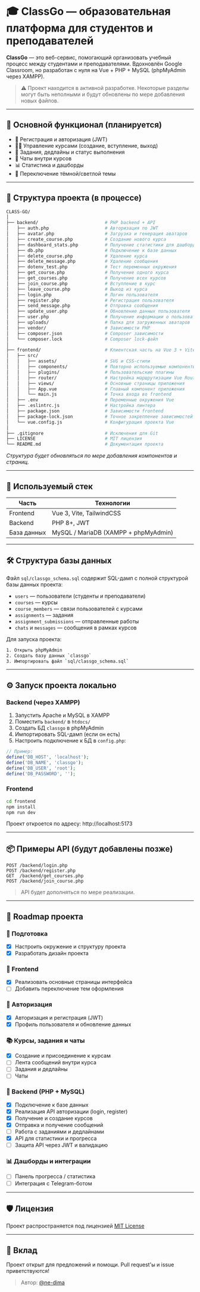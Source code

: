 # 🎓 ClassGo — образовательная платформа для студентов и преподавателей

**ClassGo** — это веб-сервис, помогающий организовать учебный процесс между студентами и преподавателями. Вдохновлён Google Classroom, но разработан с нуля на Vue + PHP + MySQL (phpMyAdmin через XAMPP).

> ⚠️ Проект находится в активной разработке. Некоторые разделы могут быть неполными и будут обновлены по мере добавления новых файлов.

---

## 🚀 Основной функционал (планируется)

- 🔐 Регистрация и авторизация (JWT)
- 🧑‍🏫 Управление курсами (создание, вступление, выход)
- 📝 Задания, дедлайны и статус выполнения
- 💬 Чаты внутри курсов
- 📊 Статистика и дашборды
- 🎨 Переключение тёмной/светлой темы

---

## 🧱 Структура проекта (в процессе)

```bash
CLASS-GO/
│
├── backend/                         # PHP backend + API
│   ├── auth.php                     # Авторизация по JWT
│   ├── avatar.php                   # Загрузка и генерация аватаров
│   ├── create_course.php            # Создание нового курса
│   ├── dashboard_stats.php          # Получение статистики для дашборда
│   ├── db.php                       # Подключение к базе данных
│   ├── delete_course.php            # Удаление курса
│   ├── delete_message.php           # Удаление сообщения
│   ├── dotenv_test.php              # Тест переменных окружения
│   ├── get_course.php               # Получение одного курса
│   ├── get_courses.php              # Получение всех курсов
│   ├── join_course.php              # Вступление в курс
│   ├── leave_course.php             # Выход из курса
│   ├── login.php                    # Логин пользователя
│   ├── register.php                 # Регистрация пользователя
│   ├── send_message.php             # Отправка сообщения
│   ├── update_user.php              # Обновление данных пользователя
│   ├── user.php                     # Получение информации о пользователе
│   ├── uploads/                     # Папка для загруженных аватаров
│   ├── vendor/                      # Зависимости PHP 
│   ├── composer.json                # Composer зависимости
│   └── composer.lock                # Composer lock-файл
│
├── frontend/                        # Клиентская часть на Vue 3 + Vite
│   ├── src/
│   │   ├── assets/                  # SVG и CSS-стили
│   │   ├── components/              # Повторно используемые компоненты интерфейса
│   │   ├── plugins/                 # Пользовательские плагины 
│   │   ├── router/                  # Настройка маршрутизации Vue Router
│   │   ├── views/                   # Основные страницы приложения
│   │   ├── App.vue                  # Главный компонент приложения
│   │   └── main.js                  # Точка входа во frontend
│   ├── .env                         # Переменные окружения Vue
│   ├── .eslintrc.js                 # Настройка линтера
│   ├── package.json                 # Зависимости frontend
│   ├── package-lock.json            # Точное закрепление зависимостей
│   └── vue.config.js                # Конфигурация проекта Vue
│
├── .gitignore                       # Исключения для Git
├── LICENSE                          # MIT лицензия
└── README.md                        # Документация проекта

```

_Структура будет обновляться по мере добавления компонентов и страниц._

---

## 🧰 Используемый стек

| Часть     | Технологии                   |
|-----------|------------------------------|
| Frontend  | Vue 3, Vite, TailwindCSS     |
| Backend   | PHP 8+, JWT                  |
| База данных | MySQL / MariaDB (XAMPP + phpMyAdmin) |

---

## 🛠 Структура базы данных

Файл `sql/classgo_schema.sql` содержит SQL-дамп с полной структурой базы данных проекта:

- `users` — пользователи (студенты и преподаватели)
- `courses` — курсы
- `course_members` — связи пользователей с курсами
- `assignments` — задания
- `assignment_submissions` — отправленные работы
- `chats` и `messages` — сообщения в рамках курсов

Для запуска проекта:

```bash
1. Открыть phpMyAdmin
2. Создать базу данных `classgo`
3. Импортировать файл `sql/classgo_schema.sql`
```

---

## ⚙️ Запуск проекта локально

### Backend (через XAMPP)

1. Запустить Apache и MySQL в XAMPP
2. Поместить `backend/` в `htdocs/`
3. Создать БД `classgo` в phpMyAdmin
4. Импортировать SQL-дамп (если он есть)
5. Настроить подключение к БД в `config.php`:

```php
// Пример:
define('DB_HOST', 'localhost');
define('DB_NAME', 'classgo');
define('DB_USER', 'root');
define('DB_PASSWORD', '');
```

### Frontend

```bash
cd frontend
npm install
npm run dev
```

Проект откроется по адресу: http://localhost:5173

---

## 📦 Примеры API (будут добавлены позже)

```http
POST /backend/login.php
POST /backend/register.php
GET  /backend/get_courses.php
POST /backend/join_course.php
```

> API будет дополняться по мере реализации.

---

## 🧩 Roadmap проекта

### 🔧 Подготовка
- [x] Настроить окружение и структуру проекта
- [x] Разработать дизайн проекта

### 🎨 Frontend
- [x] Реализовать основные страницы интерфейса
- [ ] Добавить переключение тем оформления

### 🔐 Авторизация
- [x] Авторизация и регистрация (JWT)
- [x] Профиль пользователя и обновление данных

### 📚 Курсы, задания и чаты
- [x] Создание и присоединение к курсам
- [ ] Лента сообщений внутри курса
- [ ] Задания и дедлайны
- [ ] Чаты

### 🧠 Backend (PHP + MySQL)
- [x] Подключение к базе данных
- [x] Реализация API авторизации (login, register)
- [x] Получение и создание курсов
- [x] Отправка и получение сообщений
- [ ] Работа с заданиями и дедлайнами
- [x] API для статистики и прогресса
- [ ] Защита API через JWT и валидацию

### 📊 Дашборды и интеграции
- [ ] Панель прогресса / статистика
- [ ] Интеграция с Telegram-ботом

---

## 🛡 Лицензия

Проект распространяется под лицензией [MIT License](LICENSE)

---

## 🤝 Вклад

Проект открыт для предложений и помощи. Pull request'ы и issue приветствуются!

> Автор: [@ne-dima](https://github.com/ne-dima)
